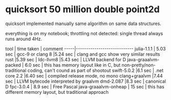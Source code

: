 quicksort 50 million double point2d
====================================

quicksort implemented manually same algorithm on same data structures.

everything is on my notebook; throttling not detected: single thread always runs around 4Hz.


tool | time taken |  comment
-----|----------------------------
julia-1.1.1 | 5.03 sec |
gcc-9 or clang 8 |5.24 sec | clang and gcc show very similar results
rust |5.39 sec | 
ldc-llvm8 |5.43 sec | LLVM backend for D
java-graaalvm-packed | 6.0 sec | this has memory layout like in C, but non-pretty/non-traditional coding, can't cound as part of shootout
swift-5.0.2  |6.1 sec | 
.net core 2.2 |6.40 sec | compiled release mode, no mono
clang+graalvm  |7.44 sec | LLVM bytecode interpreted by graalvm
dmd-2.087  |8.3 sec | canonical D
fpc-3.0.4 | 8.9 sec | Free Pascal
java-graaalvm-onheap | 15 sec | this has different memory layout, but traditional approach
